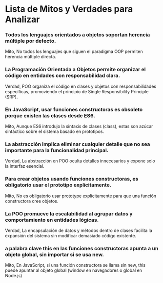#  Lista de Mitos y Verdades para Analizar

###  Todos los lenguajes orientados a objetos soportan herencia múltiple por defecto.
Mito, No todos los lenguajes que siguen el paradigma OOP permiten herencia múltiple directa.

### La Programación Orientada a Objetos permite organizar el código en entidades con responsabilidad clara.

Verdad, POO organiza el código en clases y objetos con responsabilidades específicas, promoviendo el principio de Single Responsibility Principle (SRP).

### En JavaScript, usar funciones constructoras es obsoleto porque existen las clases desde ES6.

Mito, Aunque ES6 introdujo la sintaxis de clases (class), estas son azúcar sintáctico sobre el sistema basado en prototipos.

### La abstracción implica eliminar cualquier detalle que no sea importante para la funcionalidad principal.

Verdad, La abstracción en POO oculta detalles innecesarios y expone solo la interfaz esencial.

### Para crear objetos usando funciones constructoras, es obligatorio usar el prototipo explícitamente.

Mito, No es obligatorio usar prototype explícitamente para que una función constructora cree objetos.

 
### La POO promueve la escalabilidad al agrupar datos y comportamiento en entidades lógicas.

Verdad, La encapsulación de datos y métodos dentro de clases facilita la expansión del sistema sin modificar demasiado código existente.
###  a palabra clave this en las funciones constructoras apunta a un objeto global, sin importar si se usa new.

Mito, En JavaScript, si una función constructora se llama sin new, this puede apuntar al objeto global (window en navegadores o global en Node.js)
